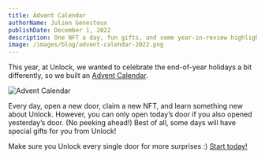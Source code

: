 ```yaml
---
title: Advent Calendar
authorName: Julien Genestoux
publishDate: December 1, 2022
description: One NFT a day, fun gifts, and some year-in-review highlights — just for you!
image: /images/blog/advent-calendar-2022.png
---
```


This year, at Unlock, we wanted to celebrate the end-of-year holidays a bit differently, so we built an [Advent Calendar](https://advent.unlock-protocol.com/).

![Advent Calendar](/images/blog/advent-calendar-2022.png)

Every day, open a new door, claim a new NFT, and learn something new about Unlock. However, you can only open today’s door if you also opened yesterday’s door. (No peeking ahead!) Best of all, some days will have special gifts for you from Unlock!

Make sure you Unlock every single door for more surprises :) [Start today!](https://advent.unlock-protocol.com/)
